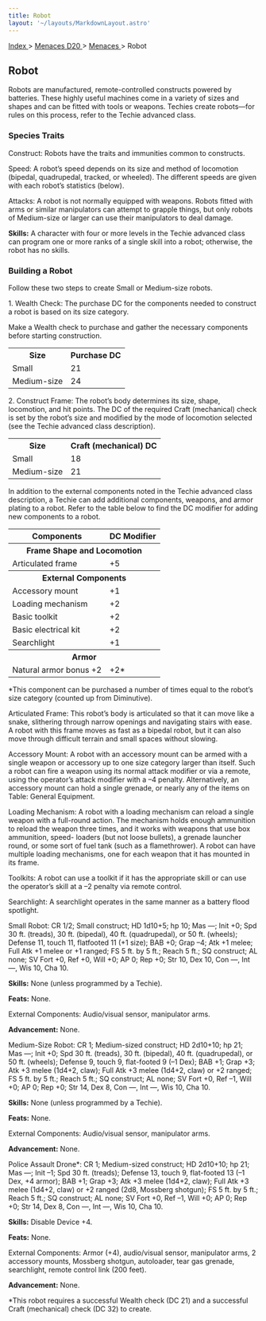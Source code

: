 ```yaml
---
title: Robot
layout: '~/layouts/MarkdownLayout.astro'
---
```


[ Index ](/) > [ Menaces D20 ](/menaces.d20) > [ Menaces ](/menaces.d20/menaces) > Robot

##  Robot

Robots are manufactured, remote-controlled constructs powered by batteries.
These highly useful machines come in a variety of sizes and shapes and can be
fitted with tools or weapons. Techies create robots—for rules on this process,
refer to the Techie advanced class.

###  Species Traits

Construct: Robots have the traits and immunities common to constructs.

Speed: A robot’s speed depends on its size and method of locomotion (bipedal,
quadrupedal, tracked, or wheeled). The different speeds are given with each
robot’s statistics (below).

Attacks: A robot is not normally equipped with weapons. Robots fitted with
arms or similar manipulators can attempt to grapple things, but only robots of
Medium-size or larger can use their manipulators to deal damage.

**Skills:** A character with four or more levels in the Techie advanced class
can program one or more ranks of a single skill into a robot; otherwise, the
robot has no skills.

###  Building a Robot

Follow these two steps to create Small or Medium-size robots.

1\. Wealth Check: The purchase DC for the components needed to construct a
robot is based on its size category.

Make a Wealth check to purchase and gather the necessary components before
starting construction.


<table> <tr> <th> Size </th> <th> Purchase DC </th> </tr> <tr> <td> Small </td> <td> 21 </td> </tr> <tr class="shaded"> <td> Medium-size </td> <td> 24 </td> </tr> </table>


2\. Construct Frame: The robot’s body determines its size, shape, locomotion,
and hit points. The DC of the required Craft (mechanical) check is set by the
robot’s size and modified by the mode of locomotion selected (see the Techie
advanced class description).


<table> <tr> <th> Size </th> <th> Craft (mechanical) DC </th> </tr> <tr> <td> Small </td> <td> 18 </td> </tr> <tr class="shaded"> <td> Medium-size </td> <td> 21 </td> </tr> </table>


In addition to the external components noted in the Techie advanced class
description, a Techie can add additional components, weapons, and armor
plating to a robot. Refer to the table below to find the DC modifier for
adding new components to a robot.


<table> <tr> <th> Components </th> <th> DC Modifier </th> </tr> <tr> <th colspan="2"> Frame Shape and Locomotion </th> </tr> <tr> <td> Articulated frame </td> <td> +5 </td> </tr> <tr> <th colspan="2"> External Components </th> </tr> <tr> <td> Accessory mount </td> <td> +1 </td> </tr> <tr class="shaded"> <td> Loading mechanism </td> <td> +2 </td> </tr> <tr> <td> Basic toolkit </td> <td> +2 </td> </tr> <tr class="shaded"> <td> Basic electrical kit </td> <td> +2 </td> </tr> <tr> <td> Searchlight </td> <td> +1 </td> </tr> <tr> <th colspan="2"> Armor </th> </tr> <tr> <td> Natural armor bonus +2 </td> <td> +2* </td> </tr> </table>


*This component can be purchased a number of times equal to the robot’s size category (counted up from Diminutive). 

Articulated Frame: This robot’s body is articulated so that it can move like a
snake, slithering through narrow openings and navigating stairs with ease. A
robot with this frame moves as fast as a bipedal robot, but it can also move
through difficult terrain and small spaces without slowing.

Accessory Mount: A robot with an accessory mount can be armed with a single
weapon or accessory up to one size category larger than itself. Such a robot
can fire a weapon using its normal attack modifier or via a remote, using the
operator’s attack modifier with a –4 penalty. Alternatively, an accessory
mount can hold a single grenade, or nearly any of the items on Table: General
Equipment.

Loading Mechanism: A robot with a loading mechanism can reload a single weapon
with a full-round action. The mechanism holds enough ammunition to reload the
weapon three times, and it works with weapons that use box ammunition, speed-
loaders (but not loose bullets), a grenade launcher round, or some sort of
fuel tank (such as a flamethrower). A robot can have multiple loading
mechanisms, one for each weapon that it has mounted in its frame.

Toolkits: A robot can use a toolkit if it has the appropriate skill or can use
the operator’s skill at a –2 penalty via remote control.

Searchlight: A searchlight operates in the same manner as a battery flood
spotlight.

Small Robot: CR 1/2; Small construct; HD 1d10+5; hp 10; Mas —; Init +0; Spd 30
ft. (treads), 30 ft. (bipedal), 40 ft. (quadrupedal), or 50 ft. (wheels);
Defense 11, touch 11, flatfooted 11 (+1 size); BAB +0; Grap –4; Atk +1 melee;
Full Atk +1 melee or +1 ranged; FS 5 ft. by 5 ft.; Reach 5 ft.; SQ construct;
AL none; SV Fort +0, Ref +0, Will +0; AP 0; Rep +0; Str 10, Dex 10, Con —, Int
—, Wis 10, Cha 10.

**Skills:** None (unless programmed by a Techie).

**Feats:** None.

External Components: Audio/visual sensor, manipulator arms.

**Advancement:** None.

Medium-Size Robot: CR 1; Medium-sized construct; HD 2d10+10; hp 21; Mas —;
Init +0; Spd 30 ft. (treads), 30 ft. (bipedal), 40 ft. (quadrupedal), or 50
ft. (wheels); Defense 9, touch 9, flat-footed 9 (–1 Dex); BAB +1; Grap +3; Atk
+3 melee (1d4+2, claw); Full Atk +3 melee (1d4+2, claw) or +2 ranged; FS 5 ft.
by 5 ft.; Reach 5 ft.; SQ construct; AL none; SV Fort +0, Ref –1, Will +0; AP
0; Rep +0; Str 14, Dex 8, Con —, Int —, Wis 10, Cha 10.

**Skills:** None (unless programmed by a Techie).

**Feats:** None.

External Components: Audio/visual sensor, manipulator arms.

**Advancement:** None.

Police Assault Drone*: CR 1; Medium-sized construct; HD 2d10+10; hp 21; Mas —;
Init –1; Spd 30 ft. (treads); Defense 13, touch 9, flat-footed 13 (–1 Dex, +4
armor); BAB +1; Grap +3; Atk +3 melee (1d4+2, claw); Full Atk +3 melee (1d4+2,
claw) or +2 ranged (2d8, Mossberg shotgun); FS 5 ft. by 5 ft.; Reach 5 ft.; SQ
construct; AL none; SV Fort +0, Ref –1, Will +0; AP 0; Rep +0; Str 14, Dex 8,
Con —, Int —, Wis 10, Cha 10.

**Skills:** Disable Device +4.

**Feats:** None.

External Components: Armor (+4), audio/visual sensor, manipulator arms, 2
accessory mounts, Mossberg shotgun, autoloader, tear gas grenade, searchlight,
remote control link (200 feet).

**Advancement:** None.

*This robot requires a successful Wealth check (DC 21) and a successful Craft (mechanical) check (DC 32) to create. 

